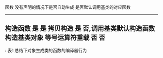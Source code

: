 
   函数              没有声明的情况下是否自动生成     是否默认调用基类的对应函数
  -------------    --------------------------   --------------------------------
   构造函数           是                           是
   拷贝构造           是                           否,调用基类默认构造函数构造基类对象
   等号运算符重载      否                           否
  ------------------------------------------------------------------------------
  : 表1 总结下对象生成类的函数的编译器行为

